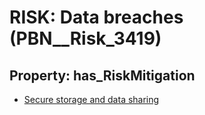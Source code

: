 # RISK: __Data breaches__ (PBN__Risk_3419)

## Property: has_RiskMitigation

* [Secure storage and data sharing](PBN__Mitigation_2348)

